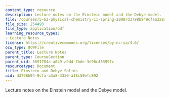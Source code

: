 ```yaml
---
content_type: resource
description: Lecture notes on the Einstein model and the Debye model.
file: /courses/5-62-physical-chemistry-ii-spring-2008/d3798b949cfaa3a83330a18c59efc892_21s_562ln08.pdf
file_size: 254493
file_type: application/pdf
learning_resource_types:
- Lecture Notes
license: https://creativecommons.org/licenses/by-nc-sa/4.0/
ocw_type: OCWFile
parent_title: Lecture Notes
parent_type: CourseSection
parent_uid: 3691784a-a649-a9d4-7bde-3e96c453997c
resourcetype: Document
title: Einstein and Debye Solids
uid: d3798b94-9cfa-a3a8-3330-a18c59efc892
---
```

Lecture notes on the Einstein model and the Debye model.